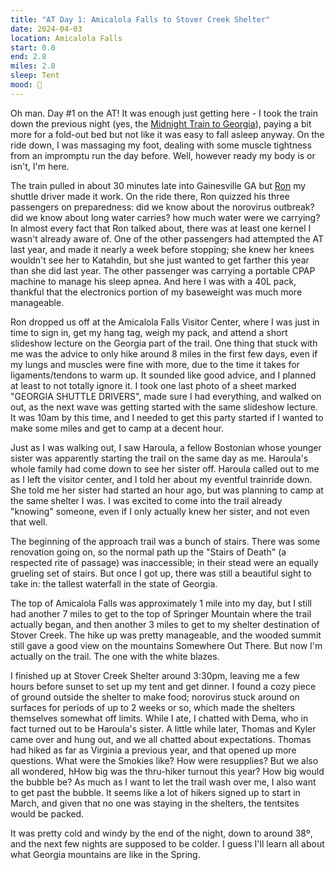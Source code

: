 ```yaml
---
title: "AT Day 1: Amicalola Falls to Stover Creek Shelter"
date: 2024-04-03
location: Amicalola Falls
start: 0.0
end: 2.8
miles: 2.8
sleep: Tent
mood: 🙂
---
```

Oh man. Day #1 on the AT! It was enough just getting here - I took the train down the previous night (yes, the [Midnight Train to Georgia](https://youtu.be/A0F9lh8TiSM?si=WNNgeRtjFpZy0PGU)), paying a bit more for a fold-out bed but not like it was easy to fall asleep anyway. On the ride down, I was massaging my foot, dealing with some muscle tightness from an impromptu run the day before. Well, however ready my body is or isn't, I'm here.

The train pulled in about 30 minutes late into Gainesville GA but [Ron](https://www.facebook.com/profile.php?id=100063487306565) my shuttle driver made it work. On the ride there, Ron quizzed his three passengers on preparedness: did we know about the norovirus outbreak? did we know about long water carries? how much water were we carrying? In almost every fact that Ron talked about, there was at least one kernel I wasn't already aware of. One of the other passengers had attempted the AT last year, and made it nearly a week before stopping; she knew her knees wouldn't see her to Katahdin, but she just wanted to get farther this year than she did last year. The other passenger was carrying a portable CPAP machine to manage his sleep apnea. And here I was with a 40L pack, thankful that the electronics portion of my baseweight was much more manageable.

Ron dropped us off at the Amicalola Falls Visitor Center, where I was just in time to sign in, get my hang tag, weigh my pack, and attend a short slideshow lecture on the Georgia part of the trail. One thing that stuck with me was the advice to only hike around 8 miles in the first few days, even if my lungs and muscles were fine with more, due to the time it takes for ligaments/tendons to warm up. It sounded like good advice, and I planned at least to not totally ignore it. I took one last photo of a sheet marked "GEORGIA SHUTTLE DRIVERS", made sure I had everything, and walked on out, as the next wave was getting started with the same slideshow lecture. It was 10am by this time, and I needed to get this party started if I wanted to make some miles and get to camp at a decent hour.

Just as I was walking out, I saw Haroula, a fellow Bostonian whose younger sister was apparently starting the trail on the same day as me. Haroula's whole family had come down to see her sister off. Haroula called out to me as I left the visitor center, and I told her about my eventful trainride down. She told me her sister had started an hour ago, but was planning to camp at the same shelter I was. I was excited to come into the trail already "knowing" someone, even if I only actually knew her sister, and not even that well.

The beginning of the approach trail was a bunch of stairs. There was some renovation going on, so the normal path up the "Stairs of Death" (a respected rite of passage) was inaccessible; in their stead were an equally grueling set of stairs. But once I got up, there was still a beautiful sight to take in: the tallest waterfall in the state of Georgia.

The top of Amicalola Falls was approximately 1 mile into my day, but I still had another 7 miles to get to the top of Springer Mountain where the trail actually began, and then another 3 miles to get to my shelter destination of Stover Creek. The hike up was pretty manageable, and the wooded summit still gave a good view on the mountains Somewhere Out There. But now I'm actually on the trail. The one with the white blazes.

I finished up at Stover Creek Shelter around 3:30pm, leaving me a few hours before sunset to set up my tent and get dinner. I found a cozy piece of ground outside the shelter to make food; norovirus stuck around on surfaces for periods of up to 2 weeks or so, which made the shelters themselves somewhat off limits. While I ate, I chatted with Dema, who in fact turned out to be Haroula's sister. A little while later, Thomas and Kyler came over and hung out, and we all chatted about expectations. Thomas had hiked as far as Virginia a previous year, and that opened up more questions. What were the Smokies like? How were resupplies? But we also all wondered, hHow big was the thru-hiker turnout this year? How big would the bubble be? As much as I want to let the trail wash over me, I also want to get past the bubble. It seems like a lot of hikers signed up to start in March, and given that no one was staying in the shelters, the tentsites would be packed. 

It was pretty cold and windy by the end of the night, down to around 38º, and the next few nights are supposed to be colder. I guess I'll learn all about what Georgia mountains are like in the Spring.
